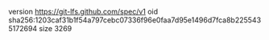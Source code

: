 version https://git-lfs.github.com/spec/v1
oid sha256:1203caf31b1f54a797cebc07336f96e0faa7d95e1496d7fca8b2255435172694
size 3269
